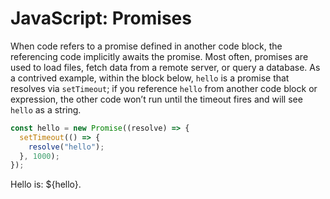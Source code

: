 # JavaScript: Promises

When code refers to a promise defined in another code block, the referencing code implicitly awaits the promise. Most often, promises are used to load files, fetch data from a remote server, or query a database. As a contrived example, within the block below, `hello` is a promise that resolves via `setTimeout`; if you reference `hello` from another code block or expression, the other code won’t run until the timeout fires and will see `hello` as a string.

```js echo
const hello = new Promise((resolve) => {
  setTimeout(() => {
    resolve("hello");
  }, 1000);
});
```

Hello is: ${hello}.
